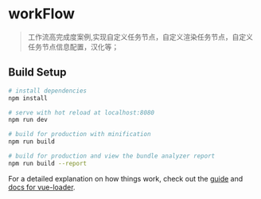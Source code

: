 # workFlow

> 工作流高完成度案例,实现自定义任务节点，自定义渲染任务节点，自定义任务节点信息配置，汉化等；

## Build Setup

``` bash
# install dependencies
npm install

# serve with hot reload at localhost:8080
npm run dev

# build for production with minification
npm run build

# build for production and view the bundle analyzer report
npm run build --report
```

For a detailed explanation on how things work, check out the [guide](http://vuejs-templates.github.io/webpack/) and [docs for vue-loader](http://vuejs.github.io/vue-loader).
